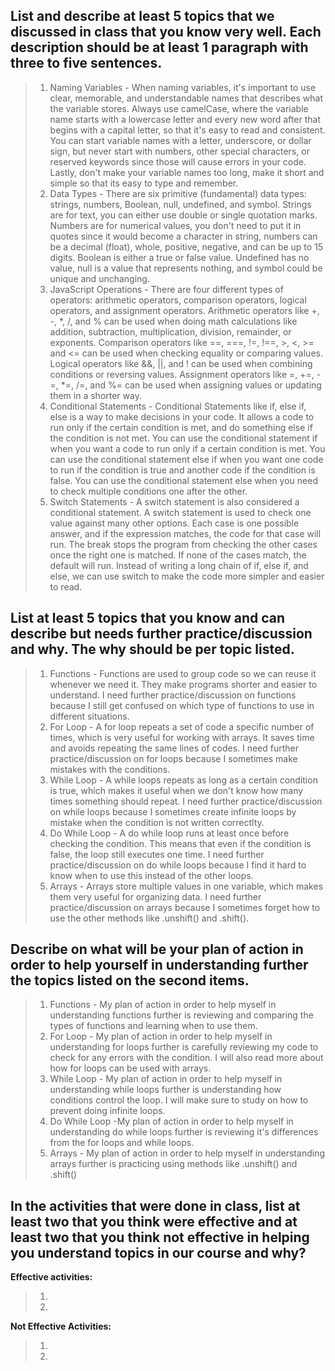 ## List and describe at least 5 topics that we discussed in class that you know very well. Each description should be at least 1 paragraph with three to five sentences.
>   1. Naming Variables - When naming variables, it's important to use clear, memorable, and understandable names that describes what the variable stores. Always use camelCase, where the variable name starts with a lowercase letter and every new word after that begins with a capital letter, so that it's easy to read and consistent. You can start variable names with a letter, underscore, or dollar sign, but never start with numbers, other special characters, or reserved keywords since those will cause errors in your code. Lastly, don't make your variable names too long, make it short and simple so that its easy to type and remember.
>   2. Data Types - There are six primitive (fundamental) data types: strings, numbers, Boolean, null, undefined, and symbol. Strings are for text, you can either use double or single quotation marks. Numbers are for numerical values, you don't need to put it in quotes since it would become a character in string, numbers can be a decimal (float), whole, positive, negative, and can be up to 15 digits. Boolean is either a true or false value. Undefined has no value, null is a value that represents nothing, and symbol could be unique and unchanging. 
>   3. JavaScript Operations - There are four different types of operators: arithmetic operators, comparison operators, logical operators, and assignment operators. Arithmetic operators like +, -, *, /, and % can be used when doing math calculations like addition, subtraction, multiplication, division, remainder, or exponents. Comparison operators like ==, ===, !=, !==, >, <, >= and <= can be used when checking equality or comparing values. Logical operators like &&, ||, and ! can be used when combining conditions or reversing values. Assignment operators like =, +=, -=, *=, /=, and %= can be used when assigning values or updating them in a shorter way.
>   4. Conditional Statements - Conditional Statements like if, else if, else is a way to make decisions in your code. It allows a code to run only if the certain condition is met, and do something else if the condition is not met. You can use the conditional statement if when you want a code to run only if a certain condition is met. You can use the conditional statement else if when you want one code to run if the condition is true and another code if the condition is false. You can use the conditional statement else when you need to check multiple conditions one after the other.  
>   5. Switch Statements - A switch statement is also considered a conditional statement. A switch statement is used to check one value against many other options. Each case is one possible answer, and if the expression matches, the code for that case will run. The break stops the program from checking the other cases once the right one is matched. If none of the cases match, the default will run. Instead of writing a long chain of if, else if, and else, we can use switch to make the code more simpler and easier to read.
## List at least 5 topics that you know and can describe but needs further practice/discussion and why. The why should be per topic listed.
>   1. Functions - Functions are used to group code so we can reuse it whenever we need it. They make programs shorter and easier to understand. I need further practice/discussion on functions because I still get confused on which type of functions to use in different situations. 
>   2. For Loop - A for loop repeats a set of code a specific number of times, which is very useful for working with arrays. It saves time and avoids repeating the same lines of codes. I need further practice/discussion on for loops because I sometimes make mistakes with the conditions.
>   3. While Loop - A while loops repeats as long as a certain condition is true, which makes it useful when we don't know how many times something should repeat. I need further practice/discussion on while loops because I sometimes create infinite loops by mistake when the condition is not written correctlty.
>   4. Do While Loop - A do while loop runs at least once before checking the condition. This means that even if the condition is false, the loop still executes one time. I need further practice/discussion on do while loops because I find it hard to know when to use this instead of the other loops.
>   5. Arrays - Arrays store multiple values in one variable, which makes them very useful for organizing data. I need further practice/discussion on arrays because I sometimes forget how to use the other methods like .unshift() and .shift().
## Describe on what will be your plan of action in order to help yourself in understanding further the topics listed on the second items.
>   1. Functions - My plan of action in order to help myself in understanding functions further is reviewing and comparing the types of functions and learning when to use them. 
>   2. For Loop - My plan of action in order to help myself in understanding for loops further is carefully reviewing my code to check for any errors with the condition. I will also read more about how for loops can be used with arrays.
>   3. While Loop - My plan of action in order to help myself in understanding while loops further is understanding how conditions control the loop. I will make sure to study on how to prevent doing infinite loops.
>   4. Do While Loop -My plan of action in order to help myself in understanding do while loops further is reviewing it's differences from the for loops and while loops.
>   5. Arrays - My plan of action in order to help myself in understanding arrays further is practicing using methods like .unshift() and .shift()
## In the activities that were done in class, list at least two that you think were effective and at least two that you think not effective in helping you understand topics in our course and why?
**Effective activities:**
>   1. 
>   2. 
**Not Effective Activities:**
>   1. 
>   2. 